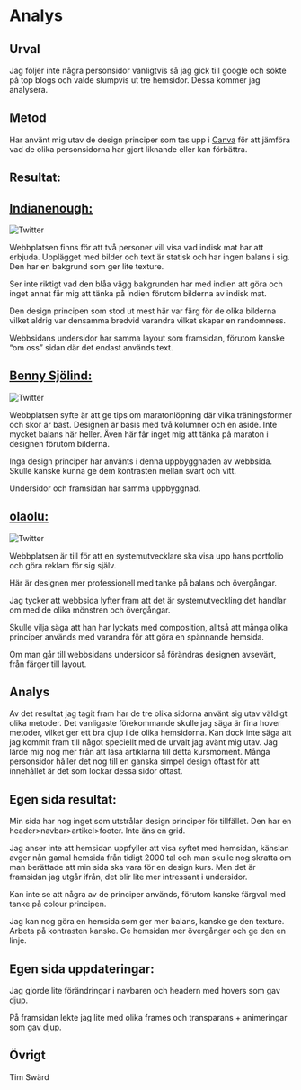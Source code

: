Analys
=======================

Urval
-----------------------
Jag följer inte några personsidor vanligtvis så jag gick till google och sökte på top blogs och valde slumpvis ut tre hemsidor. Dessa kommer jag analysera.


Metod
-----------------------
Har använt mig utav de design principer som tas upp i  <a href="https://www.canva.com/learn/design-elements-principles/">Canva</a> för att jämföra vad de olika personsidorna har gjort liknande eller kan förbättra.

Resultat:
-----------------------

<a href="https://indianenough.se/recept/">Indianenough:</a>
-----------------------

<img src="../image/indianenough.PNG" alt="Twitter" class="twitter">

Webbplatsen finns för att två personer vill visa vad indisk mat har att erbjuda.
Upplägget med bilder och text är statisk och har ingen balans i sig. Den har en bakgrund som ger lite texture. 

Ser inte riktigt vad den blåa vägg bakgrunden har med indien att göra och inget annat får mig att tänka på indien förutom bilderna av indisk mat.

Den design principen som stod ut mest här var färg för de olika bilderna vilket aldrig var densamma bredvid varandra vilket skapar en randomness. 

Webbsidans undersidor har samma layout som framsidan, förutom kanske “om oss” sidan där det endast används text.

<a href="https://bennysjolind.com/category/traning/">Benny Sjölind:</a>
-----------------------

<img src="../image/benny.PNG" alt="Twitter" class="twitter">

Webbplatsen syfte är att ge tips om maratonlöpning där vilka träningsformer och skor är bäst.
Designen är basis med två kolumner och en aside. Inte mycket balans här heller.
Även här får inget mig att tänka på maraton i designen förutom bilderna.

Inga design principer har använts i denna uppbyggnaden av webbsida. Skulle kanske kunna ge dem kontrasten mellan svart och vitt.

Undersidor och framsidan har samma uppbyggnad.


<a href="https://olaolu.dev/">olaolu:</a>
-----------------------

<img src="../image/olou.PNG" alt="Twitter" class="twitter">

Webbplatsen är till för att en systemutvecklare ska visa upp hans portfolio och göra reklam för sig själv.

Här är designen mer professionell med tanke på balans och övergångar. 

Jag tycker att webbsida lyfter fram att det är systemutveckling det handlar om med de olika mönstren och övergångar.

Skulle vilja säga att han har lyckats med composition, alltså att många olika principer används med varandra för att göra en spännande hemsida.

Om man går till webbsidans undersidor så förändras designen avsevärt, från färger till layout.


Analys
-----------------------

Av det resultat jag tagit fram har de tre olika sidorna använt sig utav väldigt olika metoder. Det vanligaste förekommande skulle jag säga är fina hover metoder, vilket ger ett bra djup i de olika hemsidorna. Kan dock inte säga att jag kommit fram till något speciellt med de urvalt jag avänt mig utav. Jag lärde mig nog mer från att läsa artiklarna till detta kursmoment. Många personsidor håller det nog till en ganska simpel design oftast för att innehållet är det som lockar dessa sidor oftast. 

Egen sida resultat:
-----------------------

Min sida har nog inget som utstrålar design principer för tillfället. Den har en header>navbar>artikel>footer. Inte äns en grid.

Jag anser inte att hemsidan uppfyller att visa syftet med hemsidan, känslan avger nån gamal hemsida från tidigt 2000 tal och man skulle nog skratta om man berättade att min sida ska vara för en design kurs. Men det är framsidan jag utgår ifrån, det blir lite mer intressant i undersidor.

Kan inte se att några av de principer används, förutom kanske färgval med tanke på colour principen.

Jag kan nog göra en hemsida som ger mer balans, kanske ge den texture. Arbeta på kontrasten kanske. Ge hemsidan mer övergångar och ge den en linje.

Egen sida uppdateringar:
-----------------------

Jag gjorde lite förändringar i navbaren och headern med hovers som gav djup.

På framsidan lekte jag lite med olika frames och transparans + animeringar som gav djup.


Övrigt
-----------------------

Tim Swärd